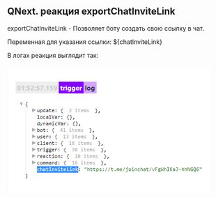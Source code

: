 ## QNext. реакция exportChatInviteLink

exportChatInviteLink - Позволяет боту создать свою ссылку в чат.

Переменная для указания ссылки: ${chatInviteLink}

В логах реакция выглядит так: 

![](./1.png)



